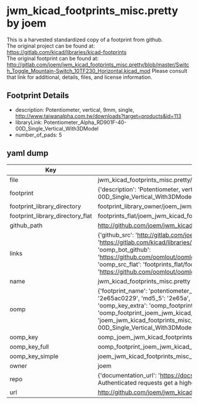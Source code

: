# jwm_kicad_footprints_misc.pretty by joem  
This is a harvested standardized copy of a footprint from github.  
The original project can be found at:  
https://gitlab.com/kicad/libraries/kicad-footprints  
The original footprint can be found at:
http://gitlab.com/joem/jwm_kicad_footprints_misc.pretty/blob/master/Switch_Toggle_Mountain-Switch_10TF230_Horizontal.kicad_mod
Please consult that link for additional, details, files, and license information.  
## Footprint Details
* description: Potentiometer, vertical, 9mm, single, http://www.taiwanalpha.com.tw/downloads?target=products&id=113  
* libraryLink: Potentiometer_Alpha_RD901F-40-00D_Single_Vertical_With3DModel  
* number_of_pads: 5  
## yaml dump  
| Key | Value |  
| --- | --- |  
| file | jwm_kicad_footprints_misc.pretty/Potentiometer_Alpha_RD901F-40-00D_Single_Vertical_With3DModel.kicad_mod |  
| footprint | {'description': 'Potentiometer, vertical, 9mm, single, http://www.taiwanalpha.com.tw/downloads?target=products&id=113', 'libraryLink': 'Potentiometer_Alpha_RD901F-40-00D_Single_Vertical_With3DModel', 'number_of_pads': 5} |  
| footprint_library_directory | footprint_library_owner/joem_jwm_kicad_footprints_misc.pretty |  
| footprint_library_directory_flat | footprints_flat/joem_jwm_kicad_footprints_misc_potentiometer_alpha_rd901f_40_00d_single_vertical_with3dmodel/working |  
| github_path | http://github.com/joem/jwm_kicad_footprints_misc.pretty/blob/master/Potentiometer_Alpha_RD901F-40-00D_Single_Vertical_With3DModel.kicad_mod |  
| links | {'github_src': 'http://gitlab.com/joem/jwm_kicad_footprints_misc.pretty/blob/master/Switch_Toggle_Mountain-Switch_10TF230_Horizontal.kicad_mod', 'github_src_repo': 'https://gitlab.com/kicad/libraries/kicad-footprints', 'oomp_bot': 'footprints/joem_jwm_kicad_footprints_misc_potentiometer_alpha_rd901f_40_00d_single_vertical_with3dmodel/working', 'oomp_bot_github': 'https://github.com/oomlout/oomlout_oomp_footprint_bot/tree/main/footprints/joem_jwm_kicad_footprints_misc_potentiometer_alpha_rd901f_40_00d_single_vertical_with3dmodel/working', 'oomp_src_flat': 'footprints_flat/footprints_flat/joem_jwm_kicad_footprints_misc_potentiometer_alpha_rd901f_40_00d_single_vertical_with3dmodel/working', 'oomp_src_flat_github': 'https://github.com/oomlout/oomlout_oomp_footprint_src/tree/main/footprints_flat/joem_jwm_kicad_footprints_misc_potentiometer_alpha_rd901f_40_00d_single_vertical_with3dmodel/working'} |  
| name | jwm_kicad_footprints_misc.pretty |  
| oomp | {'footprint_name': 'potentiometer_alpha_rd901f_40_00d_single_vertical_with3dmodel', 'library_name': 'jwm_kicad_footprints_misc', 'md5': '2e65ac022975dd95da1cb28bd25c2c9f', 'md5_10': '2e65ac0229', 'md5_5': '2e65a', 'md5_6': '2e65ac', 'oomp_key': 'oomp_joem_jwm_kicad_footprints_misc_potentiometer_alpha_rd901f_40_00d_single_vertical_with3dmodel', 'oomp_key_extra': 'oomp_footprint_joem_jwm_kicad_footprints_misc_potentiometer_alpha_rd901f_40_00d_single_vertical_with3dmodel', 'oomp_key_full': 'oomp_footprint_joem_jwm_kicad_footprints_misc_potentiometer_alpha_rd901f_40_00d_single_vertical_with3dmodel_2e65ac', 'oomp_key_simple': 'joem_jwm_kicad_footprints_misc_potentiometer_alpha_rd901f_40_00d_single_vertical_with3dmodel', 'original_filename': 'jwm_kicad_footprints_misc.pretty/Potentiometer_Alpha_RD901F-40-00D_Single_Vertical_With3DModel.kicad_mod', 'owner_name': 'joem'} |  
| oomp_key | oomp_joem_jwm_kicad_footprints_misc_potentiometer_alpha_rd901f_40_00d_single_vertical_with3dmodel |  
| oomp_key_full | oomp_footprint_joem_jwm_kicad_footprints_misc_potentiometer_alpha_rd901f_40_00d_single_vertical_with3dmodel |  
| oomp_key_simple | joem_jwm_kicad_footprints_misc_potentiometer_alpha_rd901f_40_00d_single_vertical_with3dmodel |  
| owner | joem |  
| repo | {'documentation_url': 'https://docs.github.com/rest/overview/resources-in-the-rest-api#rate-limiting', 'message': "API rate limit exceeded for 84.66.173.59. (But here's the good news: Authenticated requests get a higher rate limit. Check out the documentation for more details.)"} |  
| url | http://github.com/joem/jwm_kicad_footprints_misc.pretty |  


